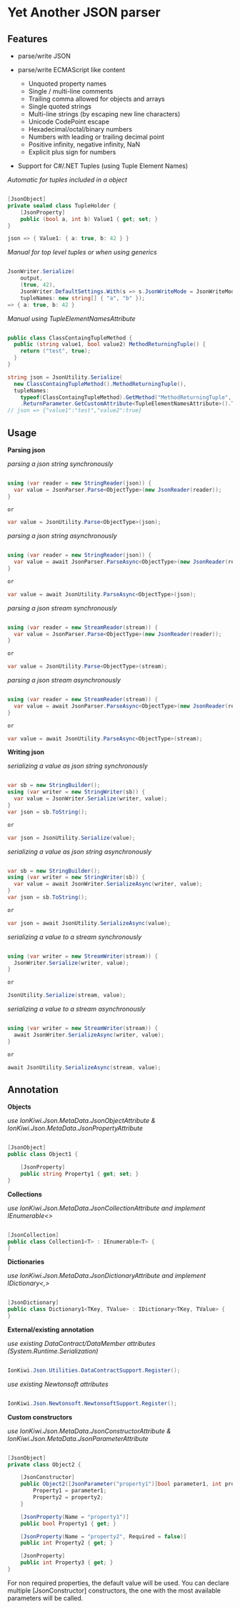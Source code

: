 # Yet Another JSON parser

## Features

* parse/write JSON
* parse/write ECMAScript like content
	* Unquoted property names
	* Single / multi-line comments
	* Trailing comma allowed for objects and arrays
	* Single quoted strings
	* Multi-line strings (by escaping new line characters)
	* Unicode CodePoint escape
	* Hexadecimal/octal/binary numbers
	* Numbers with leading or trailing decimal point
	* Positive infinity, negative infinity, NaN
	* Explicit plus sign for numbers

* Support for C#/.NET Tuples (using Tuple Element Names)

_Automatic for tuples included in a object_

```csharp

[JsonObject]
private sealed class TupleHolder {
	[JsonProperty]
	public (bool a, int b) Value1 { get; set; }
}

json => { Value1: { a: true, b: 42 } }

```

_Manual for top level tuples or when using generics_

```csharp

JsonWriter.Serialize(
    output,
    (true, 42),
    JsonWriter.DefaultSettings.With(s => s.JsonWriteMode = JsonWriteMode.ECMAScript),
    tupleNames: new string[] { "a", "b" });
=> { a: true, b: 42 }

```

_Manual using TupleElementNamesAttribute_

```csharp

public class ClassContaingTupleMethod {
  public (string value1, bool value2) MethodReturningTuple() {
    return ("test", true);
  }
}

string json = JsonUtility.Serialize(
  new ClassContaingTupleMethod().MethodReturningTuple(),
  tupleNames: 
    typeof(ClassContaingTupleMethod).GetMethod("MethodReturningTuple", BindingFlags.Instance | BindingFlags.Public)
    .ReturnParameter.GetCustomAttribute<TupleElementNamesAttribute>().TransformNames.ToArray());
// json => {"value1":"test","value2":true}

```

## Usage

**Parsing json**

_parsing a json string synchronously_
```csharp

using (var reader = new StringReader(json)) {
  var value = JsonParser.Parse<ObjectType>(new JsonReader(reader));
}

or

var value = JsonUtility.Parse<ObjectType>(json);

```

_parsing a json string asynchronously_

```csharp

using (var reader = new StringReader(json)) {
  var value = await JsonParser.ParseAsync<ObjectType>(new JsonReader(reader));
}

or

var value = await JsonUtility.ParseAsync<ObjectType>(json);

```

_parsing a json stream synchronously_

```csharp

using (var reader = new StreamReader(stream)) {
  var value = JsonParser.Parse<ObjectType>(new JsonReader(reader));
}

or

var value = JsonUtility.Parse<ObjectType>(stream);

```

_parsing a json stream asynchronously_

```csharp

using (var reader = new StreamReader(stream)) {
  var value = await JsonParser.ParseAsync<ObjectType>(new JsonReader(reader));
}

or

var value = await JsonUtility.ParseAsync<ObjectType>(stream);

```

**Writing json**

_serializing a value as json string synchronously_
```csharp

var sb = new StringBuilder();
using (var writer = new StringWriter(sb)) {
  var value = JsonWriter.Serialize(writer, value);
}
var json = sb.ToString();

or

var json = JsonUtility.Serialize(value);

```

_serializing a value as json string asynchronously_

```csharp

var sb = new StringBuilder();
using (var writer = new StringWriter(sb)) {
  var value = await JsonWriter.SerializeAsync(writer, value);
}
var json = sb.ToString();

or

var json = await JsonUtility.SerializeAsync(value);

```

_serializing a value to a stream synchronously_

```csharp

using (var writer = new StreamWriter(stream)) {
  JsonWriter.Serialize(writer, value);
}

or

JsonUtility.Serialize(stream, value);

```

_serializing a value to a stream asynchronously_

```csharp

using (var writer = new StreamWriter(stream)) {
  await JsonWriter.SerializeAsync(writer, value);
}

or

await JsonUtility.SerializeAsync(stream, value);

```


## Annotation

**Objects**

_use IonKiwi.Json.MetaData.JsonObjectAttribute & IonKiwi.Json.MetaData.JsonPropertyAttribute_

```csharp

[JsonObject]
public class Object1 {

	[JsonProperty]
	public string Property1 { get; set; }
}

```

**Collections**

_use IonKiwi.Json.MetaData.JsonCollectionAttribute and implement IEnumerable<>_

```csharp

[JsonCollection]
public class Collection1<T> : IEnumerable<T> {
}

```

**Dictionaries**

_use IonKiwi.Json.MetaData.JsonDictionaryAttribute and implement IDictionary<,>_

```csharp

[JsonDictionary]
public class Dictionary1<TKey, TValue> : IDictionary<TKey, TValue> {
}

```

**External/existing annotation**

_use existing DataContract/DataMember attributes (System.Runtime.Serialization)_

```csharp

IonKiwi.Json.Utilities.DataContractSupport.Register();

```

_use existing Newtonsoft attributes_

```csharp

IonKiwi.Json.Newtonsoft.NewtonsoftSupport.Register();

```

**Custom constructors**

_use IonKiwi.Json.MetaData.JsonConstructorAttribute & IonKiwi.Json.MetaData.JsonParameterAttribute_

```csharp

[JsonObject]
private class Object2 {

	[JsonConstructor]
	public Object2([JsonParameter("property1")]bool parameter1, int property2) {
		Property1 = parameter1;
		Property2 = property2;
	}

	[JsonProperty(Name = "property1")]
	public bool Property1 { get; }

	[JsonProperty(Name = "property2", Required = false)]
	public int Property2 { get; }

	[JsonProperty]
	public int Property3 { get; }
}

```

For non required properties, the default value will be used.
You can declare multiple [JsonConstructor] constructors, the one with the most available parameters will be called.
